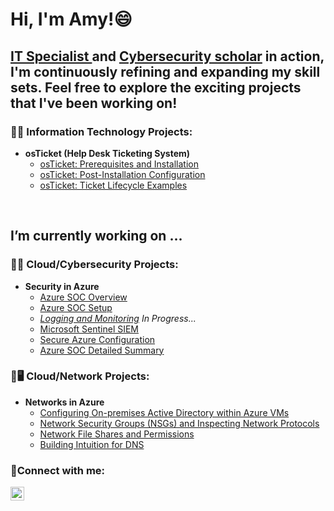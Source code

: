 <h1>Hi, I'm Amy!😄</h1>  

<h2><a href="https://linkedin.com/in/amymccarrell"> IT Specialist </a>and <a href="https://linkedin.com/in/amymccarrell"> Cybersecurity scholar</a> in action, I'm continuously refining and expanding my skill sets.
Feel free to explore the exciting projects that I've been working on!</a></h2>


<h3>👨‍💻 Information Technology Projects:</h3>

- <b>osTicket (Help Desk Ticketing System)</b>
  - [osTicket: Prerequisites and Installation](https://github.com/AmyMcCarrell/osticket-prereqs)
  - [osTicket: Post-Installation Configuration](https://github.com/AmyMcCarrell/post-install-config)
  - [osTicket: Ticket Lifecycle Examples](https://github.com/AmyMcCarrell/ticket-lifecycle)

<br>
<h2>I’m currently working on ...</h2>

<h3>🔐🪪 Cloud/Cybersecurity Projects:</h3>

- <b>Security in Azure</b>
  - [Azure SOC Overview](https://github.com/AmyMcCarrell/Azure-SOC-Overview/blob/main/README.md)
  - [Azure SOC Setup](https://github.com/AmyMcCarrell/Azure-SOC-Setup)
  - *[Logging and Monitoring]()* *In Progress...*
  - [Microsoft Sentinel SIEM]()
  - [Secure Azure Configuration]()
  - [Azure SOC Detailed Summary]()


<h3>📶🖥️ Cloud/Network Projects:</h3>

- <b>Networks in Azure</b>
  - [Configuring On-premises Active Directory within Azure VMs](https://github.com/AmyMcCarrell/Configuring-On-premises-Active-Directory-within-Azure-VMs)
  - [Network Security Groups (NSGs) and Inspecting Network Protocols](https://github.com/AmyMcCarrell/Network-Security-Groups-NSGs-and-Inspecting-Network-Protocols)
  - [Network File Shares and Permissions](https://github.com/AmyMcCarrell/Network-File-Shares-and-Permissions)
  - [Building Intuition for DNS](https://github.com/AmyMcCarrell/Building-Intuition-for-DNS)



<h3>🤳Connect with me:</h3>

[<img align="left" alt="Josh | LinkedIn" width="22px" src="https://cdn.jsdelivr.net/npm/simple-icons@v3/icons/linkedin.svg" />][linkedin]

[linkedin]: https://linkedin.com/in/amymccarrell

